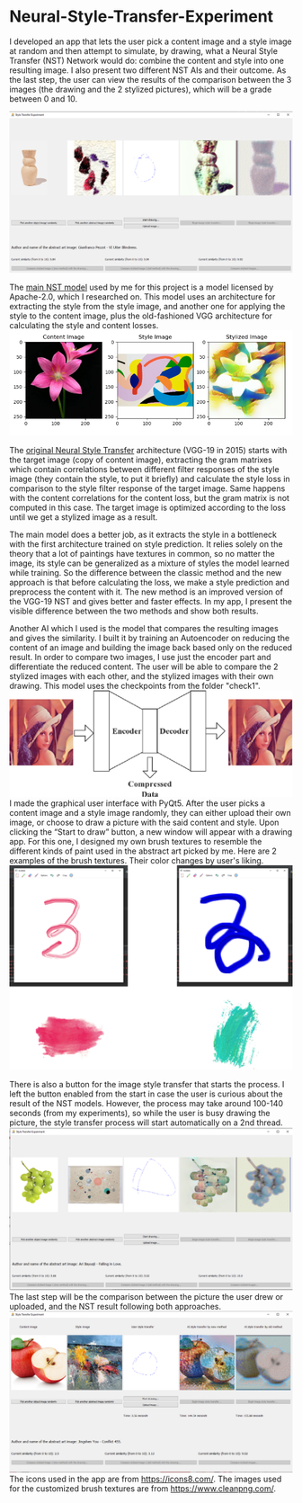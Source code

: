 # Neural-Style-Transfer-Experiment

   I developed an app that lets the user pick a content image and a style image at random and then attempt to simulate, by drawing, what a Neural Style Transfer (NST) Network would do: combine the content and style into one resulting image. I also present two different NST AIs and their outcome. As the last step, the user can view the results of the comparison between the 3 images (the drawing and the 2 stylized pictures), which will be a grade between 0 and 10.
   
   ![](pictures/image2.png)

   The [main NST model](https://colab.research.google.com/github/sayakpaul/Adventures-in-TensorFlow-Lite/blob/master/Style_Transfer_Demo_InceptionV3_Dynamic_Shape.ipynb) used by me for this project is a model licensed by Apache-2.0, which I researched on. This model uses an architecture for extracting the style from the style image, and another one for applying the style to the content image, plus the old-fashioned VGG architecture for calculating the style and content losses. 
   ![](pictures/image5.png)
	
   The [original Neural Style Transfer](https://github.com/AyushExel/Neural-Style-Transfer) architecture (VGG-19 in 2015) starts with the target image (copy of content image), extracting the gram matrixes which contain correlations between different filter responses of the style image (they contain the style, to put it briefly) and calculate the style loss in comparison to the style filter response of the target image. Same happens with the content correlations for the content loss, but the gram matrix is not computed in this case. The target image is optimized according to the loss until we get a stylized image as a result. 
	
  The main model does a better job, as it extracts the style in a bottleneck with the first architecture trained on style prediction. It relies solely on the theory that a lot of paintings have textures in common, so no matter the image, its style can be generalized as a mixture of styles the model learned while training. 
So the difference between the classic method and the new approach is that before calculating the loss, we make a style prediction and preprocess the content with it. The new method is an improved version of the VGG-19 NST and gives better and faster effects. In my app, I present the visible difference between the two methods and show both results.

   Another AI which I used is the model that compares the resulting images and gives the similarity. I built it by training an Autoencoder on reducing the content of an image and building the image back based only on the reduced result. In order to compare two images, I use just the encoder part and differentiate the reduced content. The user will be able to compare the 2 stylized images with each other, and the stylized images with their own drawing. This model uses the checkpoints from the folder "check1".
	![](pictures/autoencoder.png)
   I made the graphical user interface with PyQt5. After the user picks a content image and a style image randomly, they can either upload their own image, or choose to draw a picture with the said content and style. Upon clicking the “Start to draw” button, a new window will appear with a drawing app. For this one, I designed my own brush textures to resemble the different kinds of paint used in the abstract art picked by me. 
   Here are 2 examples of the brush textures. Their color changes by user's liking.
   ![](pictures/image1.png)
	
   There is also a button for the image style transfer that starts the process. I left the button enabled from the start in case the user is curious about the result of the NST models. However, the process may take around 100-140 seconds (from my experiments), so while the user is busy drawing the picture, the style transfer process will start automatically on a 2nd thread. 
![](pictures/image3.png)
   The last step will be the comparison between the picture the user drew or uploaded, and the NST result following both approaches. 
  ![](pictures/image4.png)
The icons used in the app are from https://icons8.com/.
The images used for the customized brush textures are from https://www.cleanpng.com/.
